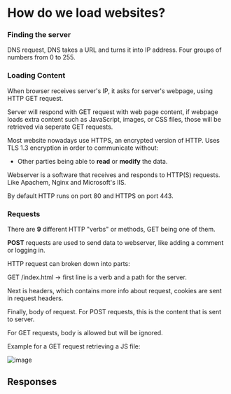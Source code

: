 # How do we load websites?

### Finding the server

DNS request, DNS takes a URL and turns it into IP address. Four groups of numbers from 0 to 255.

### Loading Content

When browser receives server's IP, it asks for server's webpage, using HTTP GET request.

Server will respond with GET request with web page content, if webpage loads extra content such as JavaScript, images, or CSS files, those will be 
retrieved via seperate GET requests.

Most website nowadays use HTTPS, an encrypted version of HTTP. Uses TLS 1.3 encryption in order to 
communicate without:

* Other parties being able to **read** or **modify** the data.

Webserver is a software that receives and responds to HTTP(S) requests. Like Apachem, Nginx and Microsoft's IIS.  

By default HTTP runs on port 80 and HTTPS on port 443.

### Requests

There are **9** different HTTP "verbs" or methods, GET being one of them.

**POST** requests are used to send data to webserver, like adding a comment or logging in.

HTTP request can broken down into parts:

GET /index.html -> first line is a verb and a path for the server.

Next is headers, which contains more info about request, cookies are sent in request headers.

Finally, body of request. For POST requests, this is the content that is sent to server. 

For GET requests, body is allowed but will be ignored.

Example for a GET request retrieving a JS file:

![image](https://user-images.githubusercontent.com/80155116/112428961-de5f3f80-8da0-11eb-9d2a-58eed15a35bf.png)

## Responses


